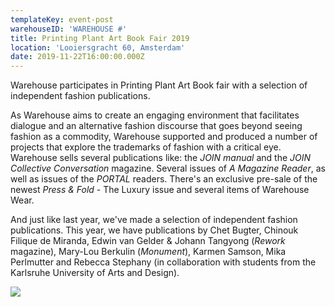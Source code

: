 ```yaml
---
templateKey: event-post
warehouseID: 'WAREHOUSE #'
title: Printing Plant Art Book Fair 2019
location: 'Looiersgracht 60, Amsterdam'
date: 2019-11-22T16:00:00.000Z
---
```

Warehouse participates in Printing Plant Art Book fair with a selection of independent fashion publications.

As Warehouse aims to create an engaging environment that facilitates dialogue and an alternative fashion discourse that goes beyond seeing fashion as a commodity, Warehouse supported and produced a number of projects that explore the trademarks of fashion with a critical eye.\
Warehouse sells several publications like: the *JOIN manual* and the *JOIN Collective Conversation* magazine. Several issues of *A Magazine Reader*, as well as issues of the *PORTAL* readers. There's an exclusive pre-sale of the newest *Press & Fold* - The Luxury issue and several items of Warehouse Wear.

And just like last year, we've made a selection of independent fashion publications. This year, we have publications by Chet Bugter, Chinouk Filique de Miranda, Edwin van Gelder & Johann Tangyong (*Rework* magazine), Mary-Lou Berkulin (*Monument*), Karmen Samson, Mika Perlmutter and Rebecca Stephany (in collaboration with students from the Karlsruhe University of Arts and Design).



![](/img/screenshot-2020-01-21-at-13.09.30.png)